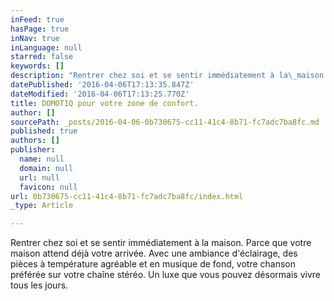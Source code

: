 ```yaml
---
inFeed: true
hasPage: true
inNav: true
inLanguage: null
starred: false
keywords: []
description: "Rentrer chez soi et se sentir immédiatement à la\_maison.\_Parce que votre maison attend déjà votre arrivée. Avec une ambiance d'éclairage, des pièces à température agréable et en musique de fond, votre chanson préférée sur votre chaîne stéréo. Un luxe que vous pouvez désormais vivre tous les jours."
datePublished: '2016-04-06T17:13:35.847Z'
dateModified: '2016-04-06T17:13:25.770Z'
title: DOMOTIQ pour votre zone de confort.
author: []
sourcePath: _posts/2016-04-06-0b730675-cc11-41c4-8b71-fc7adc7ba8fc.md
published: true
authors: []
publisher:
  name: null
  domain: null
  url: null
  favicon: null
url: 0b730675-cc11-41c4-8b71-fc7adc7ba8fc/index.html
_type: Article

---
```

Rentrer chez soi et se sentir immédiatement à la maison. Parce que votre maison attend déjà votre arrivée. Avec une ambiance d'éclairage, des pièces à température agréable et en musique de fond, votre chanson préférée sur votre chaîne stéréo. Un luxe que vous pouvez désormais vivre tous les jours.